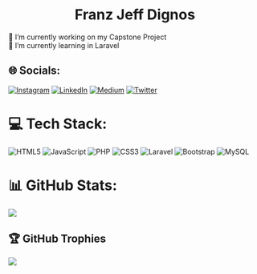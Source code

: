 <h1 align="center">Franz Jeff Dignos</h1>
🔭 I’m currently working on my Capstone Project<br>🌱 I’m currently learning in Laravel<br>


## 🌐 Socials:
[![Instagram](https://img.shields.io/badge/Instagram-%23E4405F.svg?logo=Instagram&logoColor=white)](https://instagram.com/cur1ousFranz) [![LinkedIn](https://img.shields.io/badge/LinkedIn-%230077B5.svg?logo=linkedin&logoColor=white)](https://linkedin.com/in/franz-jeff-dignos-153831233) [![Medium](https://img.shields.io/badge/Medium-12100E?logo=medium&logoColor=white)](https://medium.com/@cur1ousFranz) [![Twitter](https://img.shields.io/badge/Twitter-%231DA1F2.svg?logo=Twitter&logoColor=white)](https://twitter.com/cur1ousFranz) 

# 💻 Tech Stack:
![HTML5](https://img.shields.io/badge/html5-%23E34F26.svg?style=for-the-badge&logo=html5&logoColor=white) ![JavaScript](https://img.shields.io/badge/javascript-%23323330.svg?style=for-the-badge&logo=javascript&logoColor=%23F7DF1E) ![PHP](https://img.shields.io/badge/php-%23777BB4.svg?style=for-the-badge&logo=php&logoColor=white) ![CSS3](https://img.shields.io/badge/css3-%231572B6.svg?style=for-the-badge&logo=css3&logoColor=white) ![Laravel](https://img.shields.io/badge/laravel-%23FF2D20.svg?style=for-the-badge&logo=laravel&logoColor=white) ![Bootstrap](https://img.shields.io/badge/bootstrap-%23563D7C.svg?style=for-the-badge&logo=bootstrap&logoColor=white) ![MySQL](https://img.shields.io/badge/mysql-%2300f.svg?style=for-the-badge&logo=mysql&logoColor=white)
# 📊 GitHub Stats:
![](https://github-readme-streak-stats.herokuapp.com/?user=cur1ousFranz&theme=shades-of-purple&hide_border=false)<br/>

## 🏆 GitHub Trophies
![](https://github-profile-trophy.vercel.app/?username=cur1ousFranz&theme=juicyfresh&no-frame=false&no-bg=true&margin-w=4)

